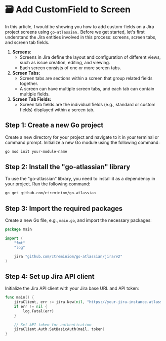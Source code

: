 # 🗃 Add CustomField to Screen

In this article, I would be showing you how to add custom-fields on a Jira project screens using `go-atlassian.` Before we get started, let's first understand the Jira entities involved in this process: screens, screen tabs, and screen tab fields.

1. **Screens**:
   * Screens in Jira define the layout and configuration of different views, such as issue creation, editing, and viewing.
   * Each screen consists of one or more screen tabs.
2. **Screen Tabs:**
   * Screen tabs are sections within a screen that group related fields together.
   * A screen can have multiple screen tabs, and each tab can contain multiple fields.
3. **Screen Tab Fields:**
   * Screen tab fields are the individual fields (e.g., standard or custom fields) displayed within a screen tab.

## Step 1: Create a new Go project

Create a new directory for your project and navigate to it in your terminal or command prompt. Initialize a new Go module using the following command:

```bash
go mod init your-module-name
```

## Step 2: Install the "go-atlassian" library&#x20;

To use the "go-atlassian" library, you need to install it as a dependency in your project. Run the following command:

```bash
go get github.com/ctreminiom/go-atlassian
```

## Step 3: Import the required packages&#x20;

Create a new Go file, e.g., `main.go`, and import the necessary packages:

```go
package main

import (
	"fmt"
	"log"

	jira "github.com/ctreminiom/go-atlassian/jira/v2"
)
```

## Step 4: Set up Jira API client&#x20;

Initialize the Jira API client with your Jira base URL and API token:

```go
func main() {
	jiraClient, err := jira.New(nil, "https://your-jira-instance.atlassian.net")
	if err != nil {
		log.Fatal(err)
	}

	// Set API token for authentication
	jiraClient.Auth.SetBasicAuth(mail, token)
}
```
